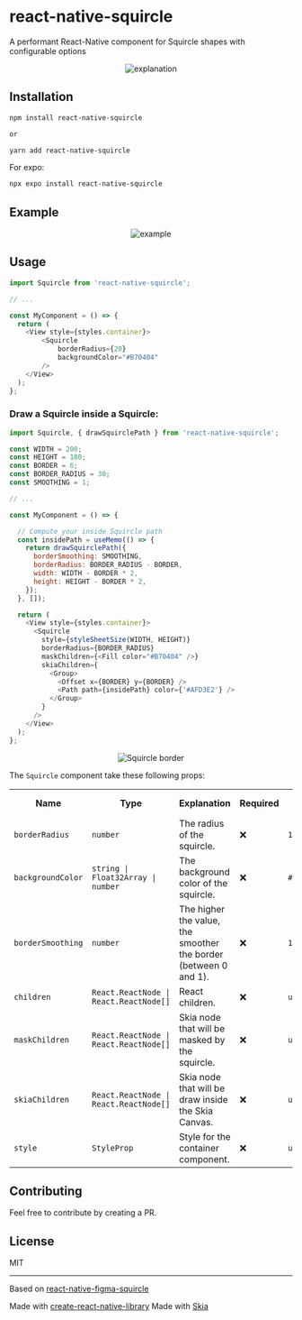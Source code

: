 # react-native-squircle

A performant React-Native component for Squircle shapes with configurable options

<div align="center">
  <img align="center" src="./assets/explanation.png" alt="explanation" />
</div>

## Installation

```sh
npm install react-native-squircle

or 

yarn add react-native-squircle
```

For expo:

```sh
npx expo install react-native-squircle
```

## Example

<div align="center">
  <img align="center" src="./assets/example.gif" alt="example" />
</div>


## Usage

```js
import Squircle from 'react-native-squircle';

// ...

const MyComponent = () => {
  return (
    <View style={styles.container}>
        <Squircle 
            borderRadius={20} 
            backgroundColor="#B70404"
        />
    </View>
  );
};
```

### Draw a Squircle inside a Squircle:

```js
import Squircle, { drawSquirclePath } from 'react-native-squircle';

const WIDTH = 200;
const HEIGHT = 180;
const BORDER = 6;
const BORDER_RADIUS = 30;
const SMOOTHING = 1;

// ...

const MyComponent = () => {

  // Compute your inside Squircle path
  const insidePath = useMemo(() => {
    return drawSquirclePath({
      borderSmoothing: SMOOTHING,
      borderRadius: BORDER_RADIUS - BORDER,
      width: WIDTH - BORDER * 2,
      height: HEIGHT - BORDER * 2,
    });
  }, []);

  return (
    <View style={styles.container}>
      <Squircle
        style={styleSheetSize(WIDTH, HEIGHT)}
        borderRadius={BORDER_RADIUS}
        maskChildren={<Fill color="#B70404" />}
        skiaChildren={
          <Group>
            <Offset x={BORDER} y={BORDER} />
            <Path path={insidePath} color={'#AFD3E2'} />
          </Group>
        }
      />
    </View>
  );
};
```

<div align="center">
  <img align="center" src="https://github.com/samuel-rl/react-native-squircle/assets/44348413/064cdc75-d22d-467d-aae8-cfbdd37ed913" alt="Squircle border" />
</div>

The `Squircle` component take these following props:

<table>
  <tr>
    <th>Name</th>
    <th>Type</th>
    <th>Explanation</th>
    <th>Required</th>
    <th>Default Value</th>
  </td>
  <tr>
    <td><code>borderRadius</code></td>
    <td><code>number</code></td>
    <td>The radius of the squircle.</td>
    <td>❌</td>
    <td><code>16</code></td>
  </tr>
   <tr>
    <td><code>backgroundColor</code></td>
    <td><code>string | Float32Array | number</code></td>
    <td>The background color of the squircle.</td>
    <td>❌</td>
    <td><code>#FFFFFF</code></td>
  </tr>
  <tr>
    <td><code>borderSmoothing</code></td>
    <td><code>number</code></td>
    <td>The higher the value, the smoother the border (between 0 and 1).</td>
    <td>❌</td>
    <td><code>1</code></td>
  </tr>
  <tr>
    <td><code>children</code></td>
    <td><code>React.ReactNode | React.ReactNode[]<code></td>
    <td>React children.</td>
    <td>❌</td>
    <td><code>undefined</code></td>
  </tr>
  <tr>
    <td><code>maskChildren</code></td>
    <td><code>React.ReactNode | React.ReactNode[]<code></td>
    <td>Skia node that will be masked by the squircle.</td>
    <td>❌</td>
    <td><code>undefined</code></td>
  </tr>
  <tr>
    <td><code>skiaChildren</code></td>
    <td><code>React.ReactNode | React.ReactNode[]<code></td>
    <td>Skia node that will be draw inside the Skia Canvas.</td>
    <td>❌</td>
    <td><code>undefined</code></td>
  </tr>
  <tr>
    <td><code>style</code></td>
    <td><code>StyleProp<ViewStyle><code></td>
    <td>Style for the container component.</td>
    <td>❌</td>
    <td><code>undefined</code></td>
  </tr>
</table>

## Contributing

Feel free to contribute by creating a PR.

## License

MIT

---

Based on [react-native-figma-squircle](https://github.com/phamfoo/react-native-figma-squircle/blob/main/src/index.tsx)

Made with [create-react-native-library](https://github.com/callstack/react-native-builder-bob)
Made with [Skia](https://github.com/shopify/react-native-skia)
